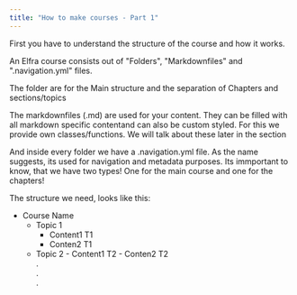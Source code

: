 ```yaml
---
title: "How to make courses - Part 1"
---
```


First you have to understand the structure of the course and how it works.

An Elfra course consists out of "Folders", "Markdownfiles" and ".navigation.yml" files.

The folder are for the Main structure and the separation of Chapters and sections/topics

The markdownfiles (.md) are used for your content. They can be filled with all markdown specific contentand can also be custom styled. For this we provide own classes/functions. We will talk about these later in the section

And inside every folder we have a .navigation.yml file. As the name suggests, its used for navigation and metadata purposes. Its immportant to know, that we have two types! One for the main course and one for the chapters!

The structure we need, looks like this:

- Course Name
  - Topic 1
    - Content1 T1
    - Conten2 T1
  - Topic 2 - Content1 T2 - Conten2 T2  
    .  
    .  
    .

